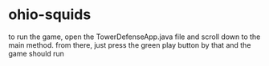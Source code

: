 # ohio-squids

to run the game, open the TowerDefenseApp.java file and scroll down to the main method. from there, just press the green play button by that and the game should run
